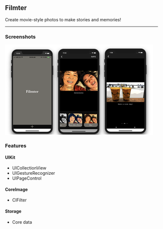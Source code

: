 ## Filmter

Create movie-style photos to make stories and memories!

---
### Screenshots
![image](/filmterScreenShots.png)
### Features
#### UIKit
- UICollectionView
- UIGestureRecognizer
- UIPageControl

#### CoreImage
- CIFilter

#### Storage
- Core data



